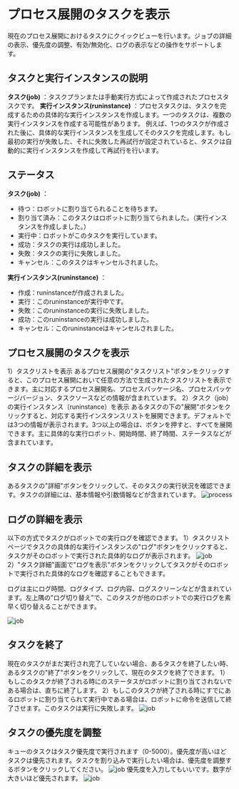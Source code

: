 # プロセス展開のタスクを表示
現在のプロセス展開におけるタスクにクイックビューを行います。ジョブの詳細の表示、優先度の調整、有効/無効化、ログの表示などの操作をサポートします。

## タスクと実行インスタンスの説明

**タスク(job)** ：タスクプランまたは手動実行方式によって作成されたプロセスタスクです。
**実行インスタンス(runinstance)** ：プロセスタスクは、タスクを完成するための具体的な実行インスタンスを作成します。一つのタスクは、複数の実行インスタンスを作成する可能性があります。
例えば、1つのタスクが作成された後に、具体的な実行インスタンスを生成してそのタスクを完成します。もし最初の実行が失敗した、それに失敗した再試行が設定されていると、タスクは自動的に実行インスタンスを作成して再試行を行います。


## ステータス
**タスク(job)** ：
- 待つ：ロボットに割り当てられることを待ちます。
- 割り当て済み：このタスクはロボットに割り当てられました。（実行インスタンスを作成しました。）
- 実行中：ロボットがこのタスクを実行しています。
- 成功：タスクの実行は成功しました。
- 失敗：タスクの実行に失敗しました。
- キャンセル：このタスクはキャンセルされました。

**実行インスタンス(runinstance)** ：
- 作成：runinstanceが作成されました。
- 実行：このruninstanceが実行中です。
- 失敗：このruninstanceの実行に失敗しました。
- 成功：このruninstanceの実行は成功しました。
- キャンセル：このruninstanceはキャンセルされました。

## プロセス展開のタスクを表示
1）タスクリストを表示
あるプロセス展開の"タスクリスト"ボタンをクリックすると、このプロセス展開において任意の方法で生成されたタスクリストを表示できます。主に対応するプロセス展開名、プロセスパッケージ名、プロセスパッケージバージョン、タスクソースなどの情報が含まれています。
2）タスク（job）の実行インスタンス（runinstance）を表示
あるタスクの下の"展開"ボタンをクリックすると、対応する実行インスタンスリストを展開できます。デフォルトでは3つの情報が表示されます。3つ以上の場合は、ボタンを押すと、すべてを展開できます。主に具体的な実行ロボット、開始時間、終了時間、ステータスなどが含まれています。


## タスクの詳細を表示
あるタスクの"詳細"ボタンをクリックして、そのタスクの実行状況を確認できます。タスクの詳細には、基本情報や引数情報などが含まれています。
![process](https://docimages.blob.core.chinacloudapi.cn/images/Console/process/V3workflow17.png)

## ログの詳細を表示
以下の方式でタスクがロボットでの実行ログを確認できます。
1）タスクリストページでタスクの具体的な実行インスタンスの"ログ"ボタンをクリックすると、タスクがそのロボットで実行された具体的なログが表示されます。
![job](https://docimages.blob.core.chinacloudapi.cn/images/Console/process/V3workflow18.png)
2）"タスク詳細"画面で"ログを表示"ボタンをクリックしてタスクがそのロボットで実行された具体的なログを確認することもできます。

ログは主にログ時間、ログタイプ、ログ内容、ログスクリーンなどが含まれています。左上隅の"ログ切り替え"で、このタスクが他のロボットでの実行ログを素早く切り替えることができます。

![job](https://docimages.blob.core.chinacloudapi.cn/images/Console/process/V3workflow19.png)

## タスクを終了
現在のタスクがまだ実行され完了していない場合、あるタスクを終了したい時、あるタスクの"終了"ボタンをクリックして、現在のタスクを終了できます。
1）もしこのタスクが終了される時にのステータスがロボットに割り当てされないである場合は、直ちに終了します。
2）もしこのタスクが終了される時にすでにあるロボットに割り当てられて実行中である場合は、ロボットに命令を送信して終了させます。このタスクは実行に失敗します。
![job](https://docimages.blob.core.chinacloudapi.cn/images/Console/process/V3workflow20.png)

## タスクの優先度を調整
キューのタスクはタスク優先度で実行されます（0-5000）。優先度が高いほどタスクは優先されます。タスクを割り込みで実行したい場合は、優先度を調整するボタンをクリックしてください。
![job](https://docimages.blob.core.chinacloudapi.cn/images/Console/process/V3workflow21.png)
優先度を入力してもいいです。数字が大きいほど優先されます。
![job](https://docimages.blob.core.chinacloudapi.cn/images/Console/process/V3workflow22.png)